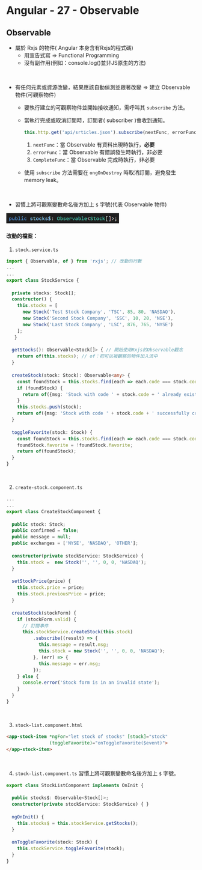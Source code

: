 # Angular - 27 - Observable
## Observable
* 屬於 Rxjs 的物件( Angular 本身含有Rxjs的程式碼)
  * 用宣告式寫 &rArr; Functional Programming
  * 沒有副作用(例如：console.log()並非JS原生的方法)
<br/>

* 有任何元素或資源改變，結果應該自動偵測並跟著改變 &rArr; 建立 Observable 物件(可觀察物件)
  * 要執行建立的可觀察物件並開始接收通知，需呼叫其 `subscribe` 方法。
  * 當執行完成或取消訂閱時，訂閱者( subscriber )會收到通知。
    ```ts
    this.http.get('api/srticles.json').subscribe(nextFunc, errorFunc, CompleteFunc);
    ```
    1. `nextFunc`：當 Observable 有資料出現時執行，**必要**
    2. `errorFunc`：當 Observable 有錯誤發生時執行，非必要
    3. `CompleteFunc`：當 Observable 完成時執行，非必要
  
  * 使用 `subscribe` 方法需要在 `ongOnDestroy` 時取消訂閱，避免發生 memory leak。
<br/>

* 習慣上將可觀察變數命名後方加上 `$` 字號(代表 Observable 物件)
<img src="/img/service_injection_params.png" width="300px">
<br/>

#### 改動的檔案：
1. `stock.service.ts`
```ts
import { Observable, of } from 'rxjs'; // 改動的行數
...
...
export class StockService {

  private stocks: Stock[];
  constructor() {
    this.stocks = [
      new Stock('Test Stock Company', 'TSC', 85, 80, 'NASDAQ'),
      new Stock('Second Stock Company', 'SSC', 10, 20, 'NSE'),
      new Stock('Last Stock Company', 'LSC', 876, 765, 'NYSE')
    ];
   }

  getStocks(): Observable<Stock[]> { // 開始使用Rxjs的Observable觀念
    return of(this.stocks); // of：把可以被觀察的物件加入流中
  }

  createStock(stock: Stock): Observable<any> {
    const foundStock = this.stocks.find(each => each.code === stock.code);
    if (foundStock) {
      return of({msg: 'Stock with code ' + stock.code + ' already exists'});
    }
    this.stocks.push(stock);
    return of({msg: 'Stock with code ' + stock.code + ' successfully created'});
  }

  toggleFavorite(stock: Stock) {
    const foundStock = this.stocks.find(each => each.code === stock.code);
    foundStock.favorite = !foundStock.favorite;
    return of(foundStock);
  }
}
```
<br/>

2. `create-stock.component.ts`
```ts
...
...
export class CreateStockComponent {

  public stock: Stock;
  public confirmed = false;
  public message = null;
  public exchanges = ['NYSE', 'NASDAQ', 'OTHER'];

  constructor(private stockService: StockService) {
    this.stock =  new Stock('', '', 0, 0, 'NASDAQ');
  }

  setStockPrice(price) {
    this.stock.price = price;
    this.stock.previousPrice = price;
  }

  createStock(stockForm) {
    if (stockForm.valid) {
      // 訂閱事件
      this.stockService.createStock(this.stock)
          .subscribe((result) => {
            this.message = result.msg;
            this.stock = new Stock('', '', 0, 0, 'NASDAQ');
          }, (err) => {
            this.message = err.msg;
          });
    } else {
      console.error('Stock form is in an invalid state');
    }
  }
}
```
<br/>

3. `stock-list.component.html`
```html
<app-stock-item *ngFor="let stock of stocks" [stock]="stock"
                (toggleFavorite)="onToggleFavorite($event)">
</app-stock-item>
```
<br/>

4. `stock-list.component.ts`
習慣上將可觀察變數命名後方加上 `$` 字號。
```ts
export class StockListComponent implements OnInit {

  public stocks$: Observable<Stock[]>;
  constructor(private stockService: StockService) { }

  ngOnInit() {
    this.stocks$ = this.stockService.getStocks();
  }

  onToggleFavorite(stock: Stock) {
    this.stockService.toggleFavorite(stock);
  }
}
```
